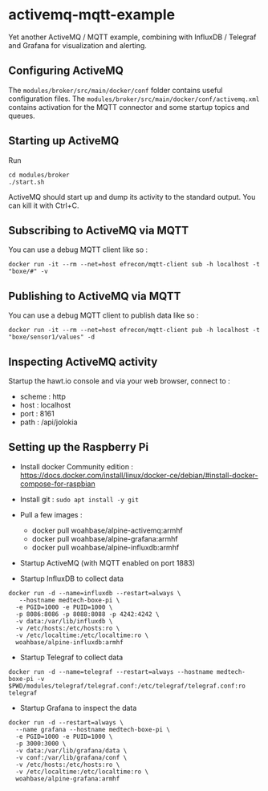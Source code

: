 # activemq-mqtt-example
Yet another ActiveMQ / MQTT example, combining with InfluxDB / Telegraf and Grafana for visualization and alerting.

## Configuring ActiveMQ
The `modules/broker/src/main/docker/conf` folder contains useful configuration files.
The `modules/broker/src/main/docker/conf/activemq.xml` contains activation for the MQTT connector and some startup topics and queues.

## Starting up ActiveMQ
Run
```
cd modules/broker
./start.sh
```
ActiveMQ should start up and dump its activity to the standard output. You can kill it with Ctrl+C.

## Subscribing to ActiveMQ via MQTT
You can use a debug MQTT client like so :
```
docker run -it --rm --net=host efrecon/mqtt-client sub -h localhost -t "boxe/#" -v
```

## Publishing to ActiveMQ via MQTT
You can use a debug MQTT client to publish data like so :
```
docker run -it --rm --net=host efrecon/mqtt-client pub -h localhost -t "boxe/sensor1/values" -d
```

## Inspecting ActiveMQ activity
Startup the hawt.io console and via your web browser, connect to :
* scheme : http
* host : localhost
* port : 8161
* path : /api/jolokia


## Setting up the Raspberry Pi

* Install docker Community edition : https://docs.docker.com/install/linux/docker-ce/debian/#install-docker-compose-for-raspbian
* Install git : `sudo apt install -y git`
* Pull a few images :
  * docker pull woahbase/alpine-activemq:armhf
  * docker pull woahbase/alpine-grafana:armhf
  * docker pull woahbase/alpine-influxdb:armhf

* Startup ActiveMQ (with MQTT enabled on port 1883)

* Startup InfluxDB to collect data
```
docker run -d --name=influxdb --restart=always \
   --hostname medtech-boxe-pi \
  -e PGID=1000 -e PUID=1000 \
  -p 8086:8086 -p 8088:8088 -p 4242:4242 \
  -v data:/var/lib/influxdb \
  -v /etc/hosts:/etc/hosts:ro \
  -v /etc/localtime:/etc/localtime:ro \
  woahbase/alpine-influxdb:armhf
```
* Startup Telegraf to collect data
```
docker run -d --name=telegraf --restart=always --hostname medtech-boxe-pi -v $PWD/modules/telegraf/telegraf.conf:/etc/telegraf/telegraf.conf:ro telegraf
```

* Startup Grafana to inspect the data
```
docker run -d --restart=always \
  --name grafana --hostname medtech-boxe-pi \
  -e PGID=1000 -e PUID=1000 \
  -p 3000:3000 \
  -v data:/var/lib/grafana/data \
  -v conf:/var/lib/grafana/conf \
  -v /etc/hosts:/etc/hosts:ro \
  -v /etc/localtime:/etc/localtime:ro \
  woahbase/alpine-grafana:armhf
```
